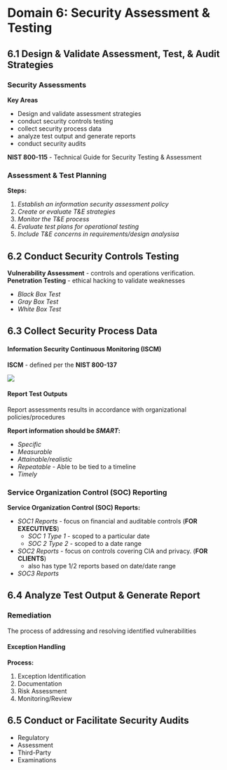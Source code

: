 # Domain 6: Security Assessment & Testing

## 6.1 Design & Validate Assessment, Test, & Audit Strategies

### Security Assessments

**Key Areas**
- Design and validate assessment strategies
- conduct security controls testing
- collect security process data
- analyze test output and generate reports
- conduct security audits

**NIST 800-115** - Technical Guide for Security Testing & Assessment


### Assessment & Test Planning

**Steps:**
1. *Establish an information security assessment policy*
2. *Create or evaluate T&E strategies*
3. *Monitor the T&E process*
4. *Evaluate test plans for operational testing*
5. *Include T&E concerns in requirements/design analysisa*

## 6.2 Conduct Security Controls Testing

**Vulnerability Assessment** - controls and operations verification.
**Penetration Testing** - ethical hacking to validate weaknesses
- *Black Box Test*
- *Gray Box Test*
- *White Box Test*


## 6.3 Collect Security Process Data

#### Information Security Continuous Monitoring (ISCM)

**ISCM** - defined per the **NIST 800-137**

![](Pasted%20image%2020241211180937.png)

#### Report Test Outputs

Report assessments results in accordance with organizational policies/procedures

**Report information should be *SMART*:**
- *Specific*
- *Measurable*
- *Attainable/realistic*
- *Repeatable* - Able to be tied to a timeline
- *Timely*

### Service Organization Control (SOC) Reporting

**Service Organization Control (SOC) Reports:**
- *SOC1 Reports* - focus on financial and auditable controls (**FOR EXECUTIVES**)
	- *SOC 1 Type 1* - scoped to a particular date
	- *SOC 2 Type 2* - scoped to a date range
- *SOC2 Reports* - focus on controls covering CIA and privacy. (**FOR CLIENTS**)
	- also has type 1/2 reports based on date/date range
- *SOC3 Reports*

## 6.4 Analyze Test Output & Generate Report

### Remediation

The process of addressing and resolving identified vulnerabilities

#### Exception Handling 

**Process:**
1. Exception Identification
2. Documentation
3. Risk Assessment
4. Monitoring/Review

## 6.5 Conduct or Facilitate Security Audits

- Regulatory
- Assessment
- Third-Party
- Examinations